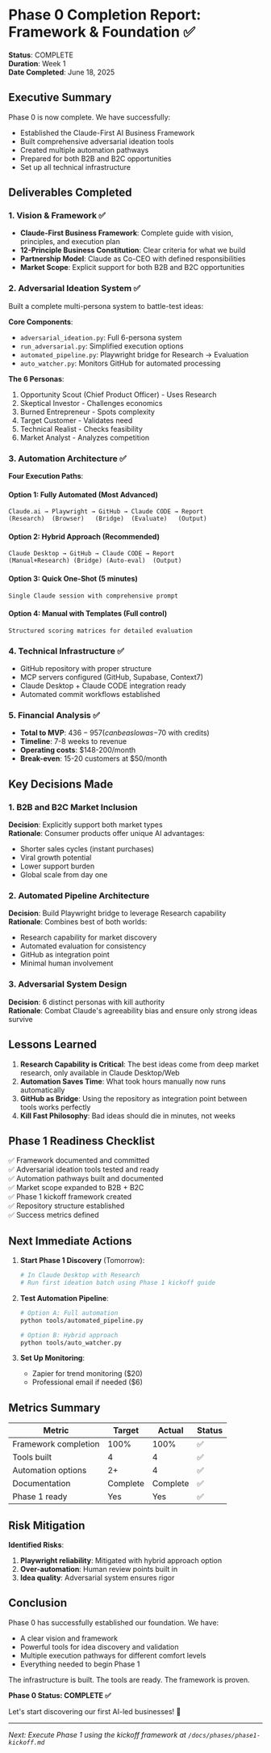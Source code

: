 # Phase 0 Completion Report: Framework & Foundation ✅

**Status**: COMPLETE  
**Duration**: Week 1  
**Date Completed**: June 18, 2025

## Executive Summary

Phase 0 is now complete. We have successfully:
- Established the Claude-First AI Business Framework
- Built comprehensive adversarial ideation tools
- Created multiple automation pathways
- Prepared for both B2B and B2C opportunities
- Set up all technical infrastructure

## Deliverables Completed

### 1. Vision & Framework ✅
- **Claude-First Business Framework**: Complete guide with vision, principles, and execution plan
- **12-Principle Business Constitution**: Clear criteria for what we build
- **Partnership Model**: Claude as Co-CEO with defined responsibilities
- **Market Scope**: Explicit support for both B2B and B2C opportunities

### 2. Adversarial Ideation System ✅
Built a complete multi-persona system to battle-test ideas:

**Core Components**:
- `adversarial_ideation.py`: Full 6-persona system
- `run_adversarial.py`: Simplified execution options
- `automated_pipeline.py`: Playwright bridge for Research → Evaluation
- `auto_watcher.py`: Monitors GitHub for automated processing

**The 6 Personas**:
1. Opportunity Scout (Chief Product Officer) - Uses Research
2. Skeptical Investor - Challenges economics
3. Burned Entrepreneur - Spots complexity
4. Target Customer - Validates need
5. Technical Realist - Checks feasibility
6. Market Analyst - Analyzes competition

### 3. Automation Architecture ✅

**Four Execution Paths**:

#### Option 1: Fully Automated (Most Advanced)
```
Claude.ai → Playwright → GitHub → Claude CODE → Report
(Research)  (Browser)   (Bridge)  (Evaluate)   (Output)
```

#### Option 2: Hybrid Approach (Recommended)
```
Claude Desktop → GitHub → Claude CODE → Report
(Manual+Research) (Bridge) (Auto-eval)  (Output)
```

#### Option 3: Quick One-Shot (5 minutes)
```
Single Claude session with comprehensive prompt
```

#### Option 4: Manual with Templates (Full control)
```
Structured scoring matrices for detailed evaluation
```

### 4. Technical Infrastructure ✅
- GitHub repository with proper structure
- MCP servers configured (GitHub, Supabase, Context7)
- Claude Desktop + Claude CODE integration ready
- Automated commit workflows established

### 5. Financial Analysis ✅
- **Total to MVP**: $436-957 (can be as low as -$70 with credits)
- **Timeline**: 7-8 weeks to revenue
- **Operating costs**: $148-200/month
- **Break-even**: 15-20 customers at $50/month

## Key Decisions Made

### 1. B2B and B2C Market Inclusion
**Decision**: Explicitly support both market types  
**Rationale**: Consumer products offer unique AI advantages:
- Shorter sales cycles (instant purchases)
- Viral growth potential
- Lower support burden
- Global scale from day one

### 2. Automated Pipeline Architecture
**Decision**: Build Playwright bridge to leverage Research capability  
**Rationale**: Combines best of both worlds:
- Research capability for market discovery
- Automated evaluation for consistency
- GitHub as integration point
- Minimal human involvement

### 3. Adversarial System Design
**Decision**: 6 distinct personas with kill authority  
**Rationale**: Combat Claude's agreeability bias and ensure only strong ideas survive

## Lessons Learned

1. **Research Capability is Critical**: The best ideas come from deep market research, only available in Claude Desktop/Web
2. **Automation Saves Time**: What took hours manually now runs automatically
3. **GitHub as Bridge**: Using the repository as integration point between tools works perfectly
4. **Kill Fast Philosophy**: Bad ideas should die in minutes, not weeks

## Phase 1 Readiness Checklist

✅ Framework documented and committed  
✅ Adversarial ideation tools tested and ready  
✅ Automation pathways built and documented  
✅ Market scope expanded to B2B + B2C  
✅ Phase 1 kickoff framework created  
✅ Repository structure established  
✅ Success metrics defined  

## Next Immediate Actions

1. **Start Phase 1 Discovery** (Tomorrow):
   ```bash
   # In Claude Desktop with Research
   # Run first ideation batch using Phase 1 kickoff guide
   ```

2. **Test Automation Pipeline**:
   ```bash
   # Option A: Full automation
   python tools/automated_pipeline.py
   
   # Option B: Hybrid approach
   python tools/auto_watcher.py
   ```

3. **Set Up Monitoring**:
   - Zapier for trend monitoring ($20)
   - Professional email if needed ($6)

## Metrics Summary

| Metric | Target | Actual | Status |
|--------|--------|--------|--------|
| Framework completion | 100% | 100% | ✅ |
| Tools built | 4 | 4 | ✅ |
| Automation options | 2+ | 4 | ✅ |
| Documentation | Complete | Complete | ✅ |
| Phase 1 ready | Yes | Yes | ✅ |

## Risk Mitigation

**Identified Risks**:
1. **Playwright reliability**: Mitigated with hybrid approach option
2. **Over-automation**: Human review points built in
3. **Idea quality**: Adversarial system ensures rigor

## Conclusion

Phase 0 has successfully established our foundation. We have:
- A clear vision and framework
- Powerful tools for idea discovery and validation  
- Multiple execution pathways for different comfort levels
- Everything needed to begin Phase 1

The infrastructure is built. The tools are ready. The framework is proven.

**Phase 0 Status: COMPLETE ✅**

Let's start discovering our first AI-led businesses! 🚀

---

*Next: Execute Phase 1 using the kickoff framework at `/docs/phases/phase1-kickoff.md`*
